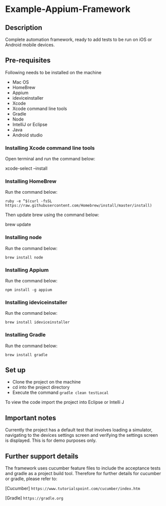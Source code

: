 # Example-Appium-Framework

## Description ##
Complete automation framework, ready to add tests to be run on iOS or Android mobile devices.

## Pre-requisites ##
Following needs to be installed on the machine

* Mac OS
* HomeBrew
* Appium
* ideviceinstaller
* Xcode
* Xcode command line tools
* Gradle
* Node
* IntelliJ or Eclipse
* Java
* Android studio

### Installing Xcode command line tools ###

Open terminal and run the command below:

xcode-select –install

### Installing HomeBrew ###

Run the command below:

`ruby -e “$(curl -fsSL https://raw.githubusercontent.com/Homebrew/install/master/install)`

Then update brew using the command below:

brew update

### Installing node ###

Run the command below:

`brew install node`

### Installing Appium ###

Run the command below:

`npm install -g appium`

### Installing ideviceinstaller ###

Run the command below:

`brew install ideviceinstaller`

### Installing Gradle ###

Run the command below:

`brew install gradle`

## Set up ##

* Clone the project on the machine
* cd into the project directory
* Execute the command `gradle clean testLocal`

To view the code import the project into Eclipse or Intelli J

## Important notes ##

Currently the project has a default test that involves loading a simulator, navigating to the devices settings screen and verifying the settings screen is displayed. This is for demo purposes only.

## Further support details ##

The framework uses cucumber feature files to include the acceptance tests and gradle as a project build tool. 
Therefore for further details for cucumber or gradle, please refer to: 

[Cucumber] `https://www.tutorialspoint.com/cucumber/index.htm`

[Gradle] `https://gradle.org`
